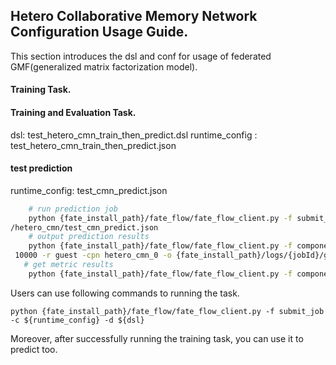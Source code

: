 ## Hetero Collaborative Memory Network Configuration Usage Guide.

This section introduces the dsl and conf for usage of federated GMF(generalized matrix factorization model).
#### Training Task.
  
#### Training and Evaluation Task.
dsl: test_hetero_cmn_train_then_predict.dsl
runtime_config : test_hetero_cmn_train_then_predict.json

#### test prediction
runtime_config: test_cmn_predict.json
```bash
    # run prediction job
    python {fate_install_path}/fate_flow/fate_flow_client.py -f submit_job -c examples/federatedrec-examples
/hetero_cmn/test_cmn_predict.json
    # output prediction results
    python {fate_install_path}/fate_flow/fate_flow_client.py -f component_output_data -j {jobId}  -p
 10000 -r guest -cpn hetero_cmn_0 -o {fate_install_path}/logs/{jobId}/guest/10000/hetero_cmn_0
   # get metric results
    python {fate_install_path}/fate_flow/fate_flow_client.py -f component_metric_all -j $jobid -p 10000 -r guest -cpn evaluation_0
```

   
Users can use following commands to running the task.
    
    python {fate_install_path}/fate_flow/fate_flow_client.py -f submit_job -c ${runtime_config} -d ${dsl}

Moreover, after successfully running the training task, you can use it to predict too.
